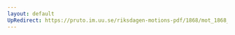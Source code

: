 ```yaml
---
layout: default
UpRedirect: https://pruto.im.uu.se/riksdagen-motions-pdf/1868/mot_1868__ak__5/mot_1868__ak__5-004.pdf
---
```

